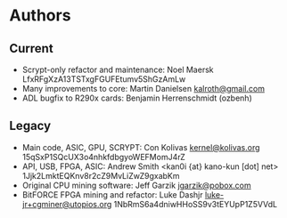 # Authors

## Current

* Scrypt-only refactor and maintenance: Noel Maersk <veox at wemakethings dot net> LfxRFgXzA13TSTxgFGUFEtumv5ShGzAmLw
* Many improvements to core: Martin Danielsen <kalroth@gmail.com>
* ADL bugfix to R290x cards: Benjamin Herrenschmidt (ozbenh)

## Legacy

* Main code, ASIC, GPU, SCRYPT: Con Kolivas <kernel@kolivas.org> 15qSxP1SQcUX3o4nhkfdbgyoWEFMomJ4rZ
* API, USB, FPGA, ASIC: Andrew Smith <kan0i {at} kano-kun [dot] net> 1Jjk2LmktEQKnv8r2cZ9MvLiZwZ9gxabKm
* Original CPU mining software: Jeff Garzik <jgarzik@pobox.com>
* BitFORCE FPGA mining and refactor: Luke Dashjr <luke-jr+cgminer@utopios.org> 1NbRmS6a4dniwHHoSS9v3tEYUpP1Z5VVdL
